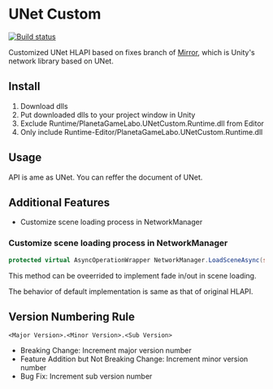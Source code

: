 # UNet Custom

[![Build status](https://ci.appveyor.com/api/projects/status/g22xd40dlg6opj9n/branch/master?svg=true)](https://ci.appveyor.com/project/CdecPGL/hlapi-custom/branch/master)

Customized UNet HLAPI based on fixes branch of [Mirror](https://github.com/vis2k/Mirror), which is Unity's network library based on UNet.

## Install

1. Download dlls
2. Put downloaded dlls to your project window in Unity
3. Exclude Runtime/PlanetaGameLabo.UNetCustom.Runtime.dll from Editor
4. Only include Runtime-Editor/PlanetaGameLabo.UNetCustom.Runtime.dll

## Usage

API is ame as UNet.
You can reffer the document of UNet.

## Additional Features

- Customize scene loading process in NetworkManager

### Customize scene loading process in NetworkManager

```csharp
protected virtual AsyncOperationWrapper NetworkManager.LoadSceneAsync(string newSceneName);
```

This method can be oveerrided to implement fade in/out in scene loading.

The behavior of default implementation is same as that of original HLAPI.

## Version Numbering Rule

```text
<Major Version>.<Minor Version>.<Sub Version>

```

- Breaking Change: Increment major version number
- Feature Addition but Not Breaking Change: Increment minor version number
- Bug Fix: Increment sub version number
